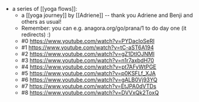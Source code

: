 - a series of [[yoga flows]]:
  - a [[yoga journey]] by [[Adriene]] -- thank you Adriene and Benji and others as usual!
  - Remember: you can e.g. anagora.org/go/prana/1 to do day one (it redirects) :)
  - #0 https://www.youtube.com/watch?v=PYDacIoSeRI
  - #1 https://www.youtube.com/watch?v=tC-aST6A194
  - #2 https://www.youtube.com/watch?v=gZ1DtlOJNMI
  - #3 https://www.youtube.com/watch?v=n1r7axbdH70
  - #4 https://www.youtube.com/watch?v=pt7AFyWtPGE
  - #5 https://www.youtube.com/watch?v=p0KSFLf_XJA
  - #6 https://www.youtube.com/watch?v=gALB0Vj93YQ
  - #7 https://www.youtube.com/watch?v=EtJPA0dVTDs
  - #8 https://www.youtube.com/watch?v=DVVxQk2ToxQ
